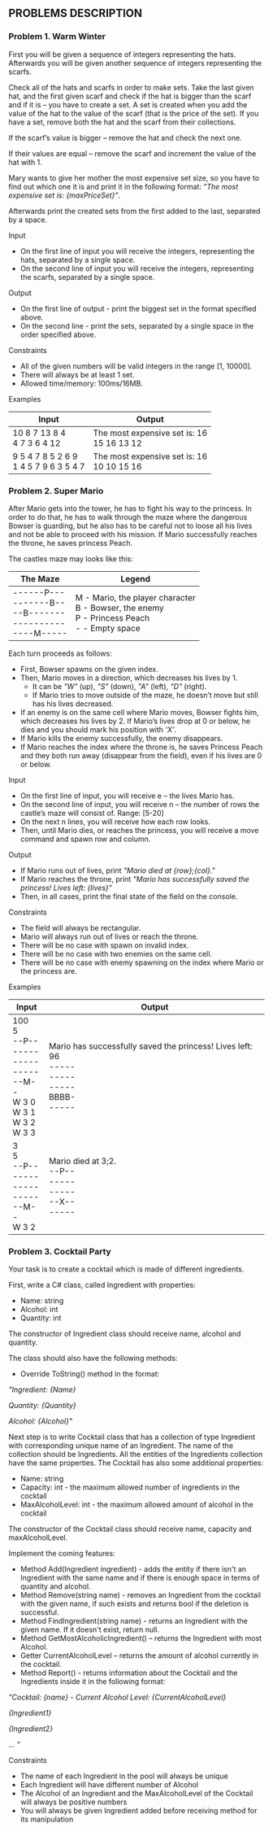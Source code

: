 ## PROBLEMS DESCRIPTION


### Problem 1.	Warm Winter
First you will be given a sequence of integers representing the hats. Afterwards you will be given another sequence of integers representing the scarfs. 

Check all of the hats and scarfs in order to make sets. Take the last given hat, and the first given scarf and check if the hat is bigger than the scarf and if it is – you have to create a set. A set is created when you add the value of the hat to the value of the scarf (that is the price of the set). If you have a set, remove both the hat and the scarf from their collections. 

If the scarf’s value is bigger – remove the hat and check the next one. 

If their values are equal – remove the scarf and increment the value of the hat with 1.

Mary wants to give her mother the most expensive set size, so you have to find out which one it is and print it in the following format: _"The most expensive set is: {maxPriceSet}"_.

Afterwards print the created sets from the first added to the last, separated by a space. 

Input
  +	On the first line of input you will receive the integers, representing the hats, separated by a single space. 
  +	On the second line of input you will receive the integers, representing the scarfs, separated by a single space.

Output
  +	On the first line of output - print the biggest set in the format specified above. 
  +	On the second line - print the sets, separated by a single space in the order specified above.

Constraints
  +	All of the given numbers will be valid integers in the range [1, 10000].
  +	There will always be at least 1 set.
  +	Allowed time/memory: 100ms/16MB.

Examples

| Input     | Output |
| --------- | -----|
| 10 8 7 13 8 4 <br> 4 7 3 6 4 12 | The most expensive set is: 16 <br> 15 16 13 12 |
| 9 5 4 7 8 5 2 6 9 <br> 1 4 5 7 9 6 3 5 4 7 | The most expensive set is: 16 <br> 10 10 15 16 |

### Problem 2.	Super Mario
After Mario gets into the tower, he has to fight his way to the princess. In order to do that, he has to walk through the maze where the dangerous Bowser is guarding, but he also has to be careful not to loose all his lives and not be able to proceed with his mission. If Mario successfully reaches the throne, he saves princess Peach.

The castles maze may looks like this:

| The Maze     | Legend |
| --------- | -----|
| ------P--- <br> -------B-- <br> --B------- <br> ---------- <br> ----M----- | M - Mario, the player character <br> B - Bowser, the enemy <br> P - Princess Peach <br> - - Empty space |

Each turn proceeds as follows:
  +	First, Bowser spawns on the given index.
  +	Then, Mario moves in a direction, which decreases his lives by 1.
    +	It can be _"W"_ (up), _"S"_ (down), _"A"_ (left), _"D"_ (right).
    +	If Mario tries to move outside of the maze, he doesn’t move but still has his lives decreased.
  +	If an enemy is on the same cell where Mario moves, Bowser fights him, which decreases his lives by 2. If Mario’s lives drop at 0 or below, he dies and you should mark his position with _‘X’_.
  +	If Mario kills the enemy successfully, the enemy disappears.
  +	If Mario reaches the index where the throne is, he saves Princess Peach and they both run away (disappear from the field), even if his lives are 0 or below.

Input
  +	On the first line of input, you will receive e – the lives Mario has.
  +	On the second line of input, you will receive n – the number of rows the castle’s maze will consist of. Range: [5-20]
  +	On the next n lines, you will receive how each row looks.
  +	Then, until Mario dies, or reaches the princess, you will receive a move command and spawn row and column.

Output
  +	If Mario runs out of lives, print _"Mario died at {row};{col}."_
  +	If Mario reaches the throne, print _"Mario has successfully saved the princess! Lives left: {lives}"_
  +	Then, in all cases, print the final state of the field on the console.


Constraints
  +	The field will always be rectangular.
  +	Mario will always run out of lives or reach the throne.
  +	There will be no case with spawn on invalid index.
  +	There will be no case with two enemies on the same cell.
  +	There will be no case with enemy spawning on the index where Mario or the princess are.

Examples

| Input     | Output |
| --------- | -----|
| 100 <br> 5 <br> --P-- <br> ----- <br> ----- <br> ----- <br> --M-- <br> W 3 0 <br> W 3 1 <br> W 3 2 <br> W 3 3 | Mario has successfully saved the princess! Lives left: 96 <br> ----- <br> ----- <br> ----- <br> BBBB- <br> ----- |
| 3 <br> 5 <br> --P-- <br> ----- <br> ----- <br> ----- <br> --M-- <br> W 3 2 | Mario died at 3;2. <br> --P-- <br> ----- <br> ----- <br> --X-- <br> ----- |

### Problem 3.	Cocktail Party
Your task is to create a cocktail which is made of different ingredients.

First, write a C# class, called Ingredient with properties:
  +	Name: string
  +	Alcohol: int
  +	Quantity: int

The constructor of Ingredient class should receive name, alcohol and quantity.

The class should also have the following methods:
  +	Override ToString() method in the format:

_"Ingredient: {Name}_

_Quantity: {Quantity}_

_Alcohol: {Alcohol}"_

Next step is to write Cocktail class that has a collection of type Ingredient with corresponding unique name of an Ingredient. The name of the collection should be Ingredients. All the entities of the Ingredients collection have the same properties. The Cocktail has also some additional properties:
  +	Name: string
  +	Capacity: int - the maximum allowed number of ingredients in the cocktail
  +	MaxAlcoholLevel: int - the maximum allowed amount of alcohol in the cocktail

The constructor of the Cocktail class should receive name, capacity and maxAlcoholLevel.

Implement the coming features:
  +	Method Add(Ingredient ingredient) - adds the entity if there isn't an Ingredient with the same name and if there is enough space in terms of quantity and alcohol.
  +	Method Remove(string name) - removes an Ingredient from the cocktail with the given name, if such exists and returns bool if the deletion is successful.
  +	Method FindIngredient(string name) - returns an Ingredient with the given name. If it doesn't exist, return null.
  +	Method GetMostAlcoholicIngredient() – returns the Ingredient with most Alcohol.
  +	Getter CurrentAlcoholLevel – returns the amount of alcohol currently in the cocktail.
  +	Method Report() - returns information about the Cocktail and the Ingredients inside it in the following format:

_"Cocktail: {name} - Current Alcohol Level: {CurrentAlcoholLevel}_

_{Ingredient1}_

_{Ingredient2}_

_… "_

Constraints
  +	The name of each Ingredient in the pool will always be unique
  +	Each Ingredient will have different number of Alcohol
  +	The Alcohol of an Ingredient and the MaxAlcoholLevel of the Cocktail will always be positive numbers
  +	You will always be given Ingredient added before receiving method for its manipulation 
